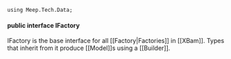 `using Meep.Tech.Data;`
#### public interface IFactory
IFactory is the base interface for all [[Factory|Factories]] in [[XBam]]. Types that inherit from it produce [[Model]]s using a [[Builder]].